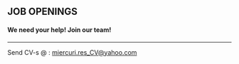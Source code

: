 ## JOB OPENINGS 
#### We need your help! Join our team!

____

Send CV-s @ : <miercuri.res_CV@yahoo.com>